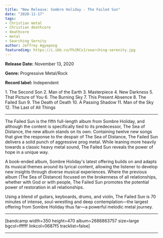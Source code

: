 ```yaml
---
title: "New Release: Sombre Holiday - The Failed Sun"
date: "2020-11-17"
tags:
- Christian metal
- Christian deathcore
- deathcore
- metal
- Searching Sernity
author: Jeffrey Agyepong
featuredimg: https://i.ibb.co/FhJRCvJ/searching-serenity.jpg
---
```


**Release Date:** November 13, 2020

**Genre:** Progressive Metal/Rock

**Record label:** Independent

1\. The Second Son 2. Man of the Earth 3. Masterpiece 4. New Darkness 5. That Picture of You 6. The Burning Sky 7. This Present Absence 8. The Failed Sun 9. The Death of Death 10. A Passing Shadow 11. Man of the Sky 12. The Last of All Things

* * *

The Failed Sun is the fifth full-length album from Sombre Holiday, and although the content is specifically tied to its predecessor, The Sea of Distance, the new album stands on its own. Containing twelve new songs that give the response to the despair of The Sea of Distance, The Failed Sun delivers a solid punch of aggressive prog metal. While leaning more heavily towards a classic heavy metal sound, The Failed Sun reveals the power of hope in a unique way.

A book-ended album, Sombre Holiday's latest offering builds on and adapts its musical themes around its lyrical content, allowing the listener to develop new insights through diverse musical experiences. Where the previous album (The Sea of Distance) focused on the brokenness of all relationships, whether with God or with people, The Failed Sun promotes the potential power of restoration in all relationships.

Using a blend of guitars, keyboards, drums, and violin, The Failed Sun is 70 minutes of intense, soul-wrestling and deep contemplation—the largest offering from Sombre Holiday thus far—a powerful melodic metal journey.

* * *

\[bandcamp width=350 height=470 album=2688863757 size=large bgcol=ffffff linkcol=0687f5 tracklist=false\]

* * *
